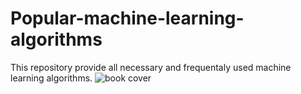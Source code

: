 # Popular-machine-learning-algorithms
This repository provide all necessary and frequentaly used machine learning algorithms.
![book cover](https://user-images.githubusercontent.com/89386936/182593053-7be0cde6-8f8f-4f12-a10e-fe032b4dba81.jpg)
